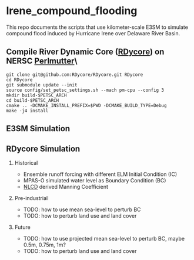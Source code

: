 # Irene_compound_flooding
This repo documents the scripts that use kilometer-scale E3SM to simulate compound flood induced by Hurricane Irene over Delaware River Basin.

## Compile River Dynamic Core ([RDycore](https://github.com/RDycore/RDycore)) on NERSC [Perlmutter](https://docs.nersc.gov/systems/perlmutter/architecture/)\
```
git clone git@github.com:RDycore/RDycore.git RDycore
cd RDycore
git submodule update --init
source config/set_petsc_settings.sh --mach pm-cpu --config 3
mkdir build-$PETSC_ARCH
cd build-$PETSC_ARCH
cmake .. -DCMAKE_INSTALL_PREFIX=$PWD -DCMAKE_BUILD_TYPE=Debug
make -j4 install
```
## E3SM Simulation
## RDycore Simulation
1. Historical 
    - Ensemble runoff forcing with different ELM Initial Condition (IC)
    - MPAS-O simulated water level as Boundary Condition (BC)
    - [NLCD](https://www.usgs.gov/centers/eros/science/national-land-cover-database) derived Manning Coefficient
2. Pre-industrial 
    - TODO: how to use mean sea-level to perturb BC
    - TODO: how to perturb land use and land cover

3. Future
    - TODO: how to use projected mean sea-level to perturb BC, maybe 0.5m, 0.75m, 1m?
    - TODO: how to perturb land use and land cover

